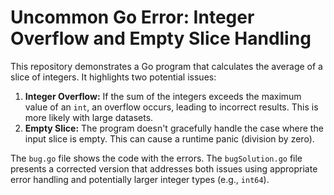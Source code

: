 # Uncommon Go Error: Integer Overflow and Empty Slice Handling

This repository demonstrates a Go program that calculates the average of a slice of integers. It highlights two potential issues:

1. **Integer Overflow:** If the sum of the integers exceeds the maximum value of an `int`, an overflow occurs, leading to incorrect results.  This is more likely with large datasets.
2. **Empty Slice:** The program doesn't gracefully handle the case where the input slice is empty. This can cause a runtime panic (division by zero).

The `bug.go` file shows the code with the errors. The `bugSolution.go` file presents a corrected version that addresses both issues using appropriate error handling and potentially larger integer types (e.g., `int64`).